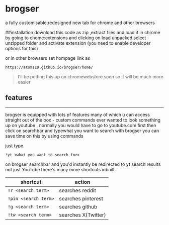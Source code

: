 # brogser

a fully customisable,redesigned new tab for chrome and other browsers

##installation
download this code as zip ,extract files and load it in chrome by going to  chome:extensions and clicking on load unpacked select unzipped folder and activate extension (you need to enable developer options for this)

or in other browsers set hompage link as
```
https://atoms19.github.io/brogser/home/
``` 
>I'll be putting this up on chromewebstore soon so it will be much more easier

## features
<hr>
brogser is equipped with lots pf features many of which u can access straight out of the box
- custom commands
ever wanted to look something up on youtube , normally you would have to go to youtube.com first then click on searchbar and typewhat you want to search with brogser you can save time on this by using commands 

just type
```
!yt <what you want to search for>
```
on brogser searchbar and you'd instantly be redirected to yt search results
not just YouTube there's many more shortcuts inbuilt

| shortcut | action |
| -------- | ------ |
|`!r <search term>` | searches reddit |
|`!pin <search term>` | searches pinterest|
| `!g <search term>` | searches github |
| `!tw <search term>` | searches X(Twitter) |



